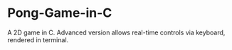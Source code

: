 # Pong-Game-in-C
A 2D game in C. Advanced version allows real-time controls via keyboard, rendered in terminal. 
